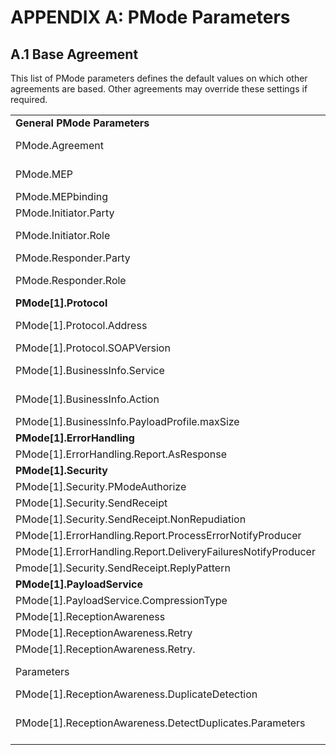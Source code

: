 # APPENDIX A: PMode Parameters 
## A.1 Base Agreement 

This list of PMode parameters defines the default values on which other agreements are based. Other agreements may override these settings if required. 

| | | 
| --- |------- |
**General PMode Parameters** | | 
PMode.Agreement |http://resources.digitalbusinesscouncil.com.au/dbc/services/ exchange/ebms3profile/current |
PMode.MEP | http://www.oasis-open.org/committees/ebxml-msg/one-way |
PMode.MEPbinding | http://www.oasis-open.org/committees/ebxml-msg/push |
PMode.Initiator.Party | Determined by the message producer |
PMode.Initiator.Role | http://docs.oasis-open.org/ebxml-msg/ebms/v3.0/ns/ core/200704/defaultRole |
PMode.Responder.Party | Determined by the message producer. |
PMode.Responder.Role | http://docs.oasis-open.org/ebxml-msg/ebms/v3.0/ns/ core/200704/defaultRole |
**PMode[1].Protocol**| |
PMode[1].Protocol.Address | Receiving Access Point URL. Determined from DCL/DCP lookup |
PMode[1].Protocol.SOAPVersion | 1.2 |
PMode[1].BusinessInfo.Service | The value for this element is copied from the Digital Capability Publisher values when using dynamic discovery. |
PMode[1].BusinessInfo.Action | The value for this element is copied from the Digital Capability Publisher values when using dynamic discovery. |
PMode[1].BusinessInfo.PayloadProfile.maxSize | 10000 (kilobytes) |
**PMode[1].ErrorHandling** | |
PMode[1].ErrorHandling.Report.AsResponse | true |
**PMode[1].Security** | |
PMode[1].Security.PModeAuthorize | false |
PMode[1].Security.SendReceipt | true |
PMode[1].Security.SendReceipt.NonRepudiation | false |
PMode[1].ErrorHandling.Report.ProcessErrorNotifyProducer | true |
PMode[1].ErrorHandling.Report.DeliveryFailuresNotifyProducer | true |
Pmode[1].Security.SendReceipt.ReplyPattern | response |
**PMode[1].PayloadService** | |
PMode[1].PayloadService.CompressionType | application/gzip |
PMode[1].ReceptionAwareness | true |
PMode[1].ReceptionAwareness.Retry | true |
PMode[1].ReceptionAwareness.Retry.| maxretries=3;period=120000 |
Parameters | Period is two minutes which corresponds to the lowest SLA value for response. |
PMode[1].ReceptionAwareness.DuplicateDetection | true |
PMode[1].ReceptionAwareness.DetectDuplicates.Parameters | maxsize=10Mb;checkwindow=7D. Maximum log size is 10Mb for checking. Duplicate check window is guaranteed of seven days minimum. 





